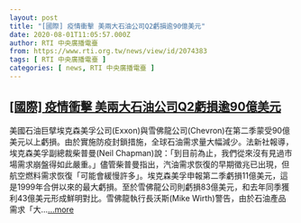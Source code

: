 ```yaml
---
layout: post
title: "[國際] 疫情衝擊 美兩大石油公司Q2虧損逾90億美元"
date: 2020-08-01T11:05:57.000Z
author: RTI 中央廣播電臺
from: https://www.rti.org.tw/news/view/id/2074383
tags: [ RTI 中央廣播電臺 ]
categories: [ news, RTI 中央廣播電臺 ]
---
```

<!--1596279957000-->
[[國際] 疫情衝擊 美兩大石油公司Q2虧損逾90億美元](https://www.rti.org.tw/news/view/id/2074383)
------

<div>
美國石油巨擘埃克森美孚公司(Exxon)與雪佛龍公司(Chevron)在第二季蒙受90億美元以上虧損。由於實施防疫封鎖措施，全球石油需求量大幅減少。法新社報導，埃克森美孚副總裁柴普曼(Neil Chapman)說：「到目前為止，我們從來沒有見過市場需求崩盤得如此嚴重。」儘管柴普曼指出，汽油需求恢復的早期徵兆已出現，但航空燃料需求恢復「可能會緩慢許多」。埃克森美孚申報第二季虧損11億美元，這是1999年合併以來的最大虧損。至於雪佛龍公司則虧損83億美元，和去年同季獲利43億美元形成鮮明對比。雪佛龍執行長沃斯(Mike Wirth)警告，由於石油產品需求「大...<a target="_blank" href="https://www.rti.org.tw/news/view/id/2074383">...more</a>
</div>
